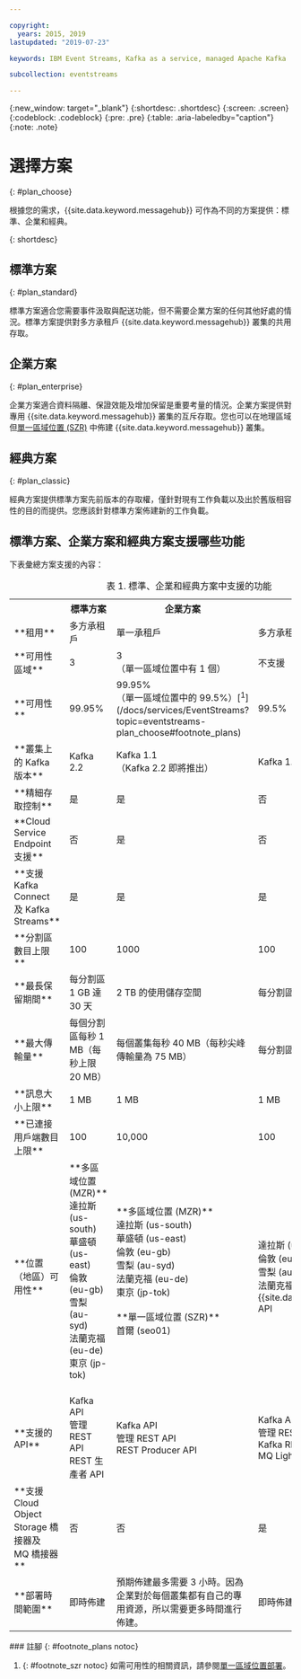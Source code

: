 ```yaml
---

copyright:
  years: 2015, 2019
lastupdated: "2019-07-23"

keywords: IBM Event Streams, Kafka as a service, managed Apache Kafka

subcollection: eventstreams

---
```


{:new_window: target="_blank"}
{:shortdesc: .shortdesc}
{:screen: .screen}
{:codeblock: .codeblock}
{:pre: .pre}
{:table: .aria-labeledby="caption"}
{:note: .note}

# 選擇方案 
{: #plan_choose}

根據您的需求，{{site.data.keyword.messagehub}} 可作為不同的方案提供：標準、企業和經典。 

<!--
For information about the Classic plan, see
[Classic plan](/docs/services/EventStreams?topic=eventstreams-plan_choose_classic#plan_choose_classic).
-->
{: shortdesc}

## 標準方案
{: #plan_standard}

標準方案適合您需要事件汲取與配送功能，但不需要企業方案的任何其他好處的情況。標準方案提供對多方承租戶 {{site.data.keyword.messagehub}} 叢集的共用存取。

## 企業方案 
{: #plan_enterprise}

企業方案適合資料隔離、保證效能及增加保留是重要考量的情況。企業方案提供對專用 {{site.data.keyword.messagehub}} 叢集的互斥存取。您也可以在地理區域但[單一區域位置 (SZR)](/docs/services/EventStreams?topic=eventstreams-sla#sla_szr) 中佈建 {{site.data.keyword.messagehub}} 叢集。

## 經典方案
{: #plan_classic}

經典方案提供標準方案先前版本的存取權，僅針對現有工作負載以及出於舊版相容性的目的而提供。您應該針對標準方案佈建新的工作負載。


## 標準方案、企業方案和經典方案支援哪些功能

下表彙總方案支援的內容：

<table>
    <caption>表 1. 標準、企業和經典方案中支援的功能</caption>
      <tr>
	        <th></th>
		    <th>標準方案</th>
		    <th>企業方案</th>
		    <th>經典方案</th>
        </tr>
		<tr>
			<td>**租用**</td>
			<td>多方承租戶</td>
			<td>單一承租戶</td>
			<td>多方承租戶</td>
		</tr>
        <tr>
			<td>**可用性區域**</td>
			<td>3</td>
			<td>3<br/>（單一區域位置中有 1 個）
			</td>
			<td>不支援</td>
		</tr>
        <tr>
			<td>**可用性**</td>
			<td>99.95%</td>
			<td>99.95%<br/>（單一區域位置中的 99.5%）[<sup>1</sup>](/docs/services/EventStreams?topic=eventstreams-plan_choose#footnote_plans)</td>
			<td>99.5%</td>
		</tr>
	  		<tr>
			<td>**叢集上的 Kafka 版本**</td>
			<td>Kafka 2.2</td>
			<td>Kafka 1.1<br/>（Kafka 2.2 即將推出）</td>
			<td>Kafka 1.1</td>
		</tr>
		<tr>
			<td>**精細存取控制**</td>
			<td>是</td>
			<td>是</td>
			<td>否</td>
		</tr>
				<tr>
			<td>**Cloud Service Endpoint 支援**</td>
			<td>否</td>
			<td>是</td>
			<td>否</td>
		</tr>
		<tr>
			<td>**支援 Kafka Connect 及 Kafka Streams**</td>
			<td>是</td>
			<td>是</td>
			<td>是</td>
		</tr>
		<tr>
			<td>**分割區數目上限**</td>
			<td>100</td>
			<td>1000</td>
			<td>100</td>
		</tr>
		<tr>
			<td>**最長保留期間**</td>
			<td>每分割區 1 GB 達 30 天</td>
			<td>2 TB 的使用儲存空間<!--Unlimited up to the storage limit of your plan --></td>
			<td>每分割區 1 GB 達 30 天</td>
		</tr>
		<tr>
			<td>**最大傳輸量**</td>
			<td>每個分割區每秒 1 MB（每秒上限 20 MB）</td>
			<td>每個叢集每秒 40 MB（每秒尖峰傳輸量為 75 MB）</td>
			<td>每分割區每秒 1 MB</td>
		</tr>
		<tr>
			<td>**訊息大小上限**</td>
			<td>1 MB</td>
			<td>1 MB</td>
			<td>1 MB</td>
		</tr>
		<tr>
			<td>**已連接用戶端數目上限**</td>
			<td>100</td>
			<td>10,000</td>
			<td>100</td>
		</tr>
		<tr>
			<td>**位置（地區）可用性**</td>
			<td>**多區域位置 (MZR)**<br/>
			達拉斯 (us-south)</br>
			華盛頓 (us-east)<br/>
			倫敦 (eu-gb)<br/>
			雪梨 (au-syd)</br>
			法蘭克福 (eu-de)<br/>
			東京 (jp-tok)<br/>
			<br/>
			</td>
			<td>**多區域位置 (MZR)**</br>
			達拉斯 (us-south)</br>
			華盛頓 (us-east)<br/>
			倫敦 (eu-gb)<br/>
			雪梨 (au-syd)</br>
			法蘭克福 (eu-de)<br/>
			東京 (jp-tok)<br/>
			<br/>
			**單一區域位置 (SZR)**</br>
			首爾 (seo01)<br/>
			<br/>
			</td>
			<td>達拉斯 (us-south)</br>
			倫敦 (eu-gb)</br>
			雪梨 (au-syd)</br>
			法蘭克福 (eu-de) - 無 {{site.data.keyword.mql}} API </td>
		</tr>
		<tr>
     	    <td>**支援的 API**</td>
			<td>Kafka API</br>
			管理 REST API<br/>
			REST 生產者 API</br>
		    </td>
			<td>Kafka API<br/>
			管理 REST API</br>
			REST Producer API</br>
			</td>
			<td>Kafka API</br>
			管理 REST API<br/>
			Kafka REST API</br>
			MQ Light API</br>
		    </td>
		</tr>
		</tr>
			<td>**支援 Cloud Object Storage 橋接器及<br/>
			MQ 橋接器**</td>
			<td>否</td>
			<td>否</td>
			<td>是</td>
		</tr>
		<tr>
			<td>**部署時間範圍**</td>
			<td>即時佈建</td>
			<td>預期佈建最多需要 3 小時。因為企業對於每個叢集都有自己的專用資源，所以需要更多時間進行佈建。</td>
			<td>即時佈建</td>
		</tr>

</table>
### 註腳
{: #footnote_plans notoc}

1. {: #footnote_szr notoc} 如需可用性的相關資訊，請參閱[單一區域位置部署](/docs/services/EventStreams?topic=eventstreams-sla#sla_szr)。



<!--
## {{site.data.keyword.Bluemix_notm}} Public environment
{: notoc}

{{site.data.keyword.Bluemix_notm}} Public provides an
economical public cloud service where you pay for what you use and share infrastructure with
others.

In {{site.data.keyword.Bluemix_notm}} Public, the cost of
{{site.data.keyword.messagehub}} is determined by two factors: the
number of partitions that you use and the number of messages that you send and receive. There is no
charge for message data while it is retained on the topics, but the data that each partition retains
is capped at 1 GB.

For more information, see [{{site.data.keyword.Bluemix_notm}} Public ![External link icon](../../icons/launch-glyph.svg "External link icon")](https://www.ibm.com/cloud/free/){:new_window}.
-->

